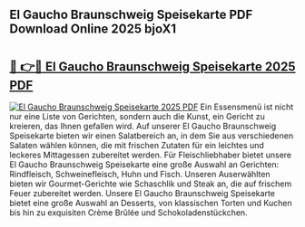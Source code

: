 ## El Gaucho Braunschweig Speisekarte PDF Download Online 2025 bjoX1

# <h2><a href="http://gccb6o6.nevu.top/?p=El+Gaucho+Braunschweig+Speisekarte">🔗 👉🔴 El Gaucho Braunschweig Speisekarte 2025 PDF</a></h2>

[![El Gaucho Braunschweig Speisekarte 2025 PDF](https://i.imgur.com/dBaPXMq.png)](http://gccb6o6.nevu.top/?p=El+Gaucho+Braunschweig+Speisekarte)
Ein Essensmenü ist nicht nur eine Liste von Gerichten, sondern auch die Kunst, ein Gericht zu kreieren, das Ihnen gefallen wird. Auf unserer El Gaucho Braunschweig Speisekarte bieten wir einen Salatbereich an, in dem Sie aus verschiedenen Salaten wählen können, die mit frischen Zutaten für ein leichtes und leckeres Mittagessen zubereitet werden. Für Fleischliebhaber bietet unsere El Gaucho Braunschweig Speisekarte eine große Auswahl an Gerichten: Rindfleisch, Schweinefleisch, Huhn und Fisch. Unseren Auserwählten bieten wir Gourmet-Gerichte wie Schaschlik und Steak an, die auf frischem Feuer zubereitet werden. Unsere El Gaucho Braunschweig Speisekarte bietet eine große Auswahl an Desserts, von klassischen Torten und Kuchen bis hin zu exquisiten Crème Brûlée und Schokoladenstückchen.
